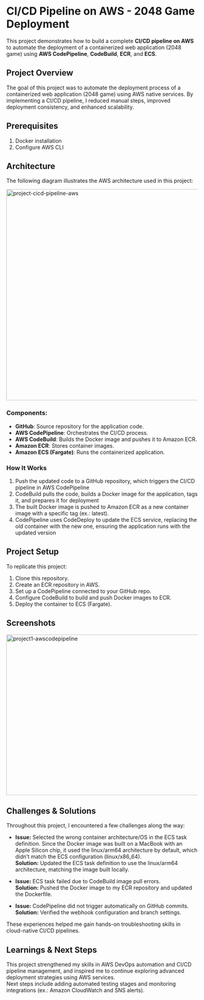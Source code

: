 # CI/CD Pipeline on AWS - 2048 Game Deployment
This project demonstrates how to build a complete **CI/CD pipeline on AWS** to automate the deployment of a containerized web application (2048 game) using **AWS CodePipeline**, **CodeBuild**, **ECR**, and **ECS**.

## Project Overview
The goal of this project was to automate the deployment process of a containerized web application (2048 game) using AWS native services.
By implementing a CI/CD pipeline, I reduced manual steps, improved deployment consistency, and enhanced scalability.

## Prerequisites
1. Docker installation
2. Configure AWS CLI

## Architecture
The following diagram illustrates the AWS architecture used in this project:

<img width="991" height="556" alt="project-cicd-pipeline-aws" src="https://github.com/user-attachments/assets/697df786-fa77-4f1c-91b9-d12a622baecf" />

### Components:
- **GitHub**: Source repository for the application code.
- **AWS CodePipeline**: Orchestrates the CI/CD process.
- **AWS CodeBuild**: Builds the Docker image and pushes it to Amazon ECR.
- **Amazon ECR**: Stores container images.
- **Amazon ECS (Fargate)**: Runs the containerized application.

### How It Works
1. Push the updated code to a GitHub repository, which triggers the CI/CD pipeline in AWS CodePipeline
2. CodeBuild pulls the code, builds a Docker image for the application, tags it, and prepares it for deployment
3. The built Docker image is pushed to Amazon ECR as a new container image with a specific tag (ex.: latest).
4. CodePipeline uses CodeDeploy to update the ECS service, replacing the old container with the new one, ensuring the application runs with the updated version

## Project Setup
To replicate this project:
1. Clone this repository.  
2. Create an ECR repository in AWS.  
3. Set up a CodePipeline connected to your GitHub repo.
4. Configure CodeBuild to build and push Docker images to ECR.
5. Deploy the container to ECS (Fargate).

## Screenshots
<img width="1122" height="423" alt="project1-awscodepipeline" src="https://github.com/user-attachments/assets/8aac2feb-5103-4d83-ad8d-2d6459e2c7fc" />

## Challenges & Solutions
Throughout this project, I encountered a few challenges along the way:

- **Issue:** Selected the wrong container architecture/OS in the ECS task definition. Since the Docker image was built on a MacBook with an Apple Silicon chip, it used the linux/arm64 architecture by default, which didn’t match the ECS configuration (linux/x86_64).  
  **Solution:** Updated the ECS task definition to use the linux/arm64 architecture, matching the image built locally.

- **Issue:** ECS task failed due to CodeBuild image pull errors.  
  **Solution:** Pushed the Docker image to my ECR repository and updated the Dockerfile.

- **Issue:** CodePipeline did not trigger automatically on GitHub commits.  
  **Solution:** Verified the webhook configuration and branch settings.

These experiences helped me gain hands-on troubleshooting skills in cloud-native CI/CD pipelines.

## Learnings & Next Steps
This project strengthened my skills in AWS DevOps automation and CI/CD pipeline management, and inspired me to continue exploring advanced deployment strategies using AWS services.  
Next steps include adding automated testing stages and monitoring integrations (ex.: Amazon CloudWatch and SNS alerts).





